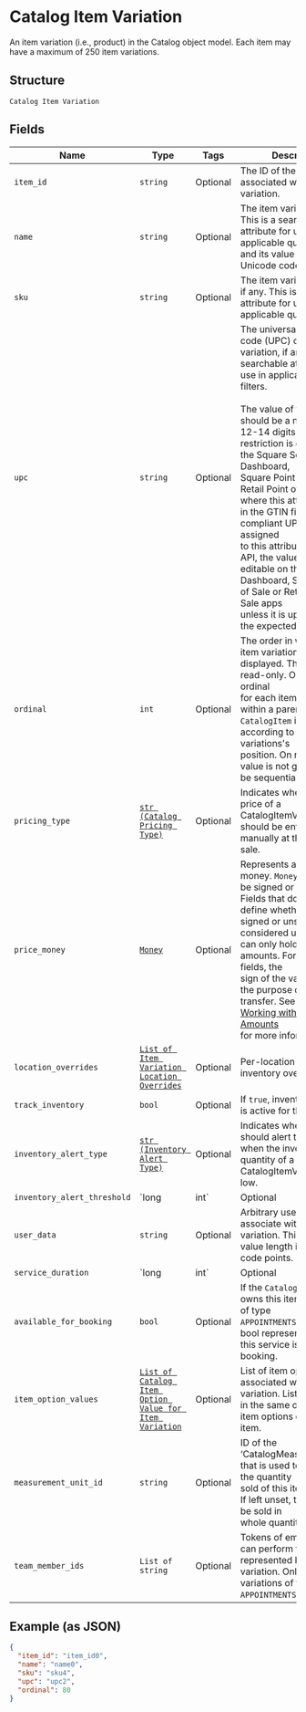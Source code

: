 
# Catalog Item Variation

An item variation (i.e., product) in the Catalog object model. Each item
may have a maximum of 250 item variations.

## Structure

`Catalog Item Variation`

## Fields

| Name | Type | Tags | Description |
|  --- | --- | --- | --- |
| `item_id` | `string` | Optional | The ID of the `CatalogItem` associated with this item variation. |
| `name` | `string` | Optional | The item variation's name. This is a searchable attribute for use in applicable query filters, and its value length is of Unicode code points. |
| `sku` | `string` | Optional | The item variation's SKU, if any. This is a searchable attribute for use in applicable query filters. |
| `upc` | `string` | Optional | The universal product code (UPC) of the item variation, if any. This is a searchable attribute for use in applicable query filters.<br><br>The value of this attribute should be a number of 12-14 digits long.  This restriction is enforced on the Square Seller Dashboard,<br>Square Point of Sale or Retail Point of Sale apps, where this attribute shows in the GTIN field. If a non-compliant UPC value is assigned<br>to this attribute using the API, the value is not editable on the Seller Dashboard, Square Point of Sale or Retail Point of Sale apps<br>unless it is updated to fit the expected format. |
| `ordinal` | `int` | Optional | The order in which this item variation should be displayed. This value is read-only. On writes, the ordinal<br>for each item variation within a parent `CatalogItem` is set according to the item variations's<br>position. On reads, the value is not guaranteed to be sequential or unique. |
| `pricing_type` | [`str (Catalog Pricing Type)`](/doc/models/catalog-pricing-type.md) | Optional | Indicates whether the price of a CatalogItemVariation should be entered manually at the time of sale. |
| `price_money` | [`Money`](/doc/models/money.md) | Optional | Represents an amount of money. `Money` fields can be signed or unsigned.<br>Fields that do not explicitly define whether they are signed or unsigned are<br>considered unsigned and can only hold positive amounts. For signed fields, the<br>sign of the value indicates the purpose of the money transfer. See<br>[Working with Monetary Amounts](https://developer.squareup.com/docs/build-basics/working-with-monetary-amounts)<br>for more information. |
| `location_overrides` | [`List of Item Variation Location Overrides`](/doc/models/item-variation-location-overrides.md) | Optional | Per-location price and inventory overrides. |
| `track_inventory` | `bool` | Optional | If `true`, inventory tracking is active for the variation. |
| `inventory_alert_type` | [`str (Inventory Alert Type)`](/doc/models/inventory-alert-type.md) | Optional | Indicates whether Square should alert the merchant when the inventory quantity of a CatalogItemVariation is low. |
| `inventory_alert_threshold` | `long|int` | Optional | If the inventory quantity for the variation is less than or equal to this value and `inventory_alert_type`<br>is `LOW_QUANTITY`, the variation displays an alert in the merchant dashboard.<br><br>This value is always an integer. |
| `user_data` | `string` | Optional | Arbitrary user metadata to associate with the item variation. This attribute value length is of Unicode code points. |
| `service_duration` | `long|int` | Optional | If the `CatalogItem` that owns this item variation is of type<br>`APPOINTMENTS_SERVICE`, then this is the duration of the service in milliseconds. For<br>example, a 30 minute appointment would have the value `1800000`, which is equal to<br>30 (minutes) * 60 (seconds per minute) * 1000 (milliseconds per second). |
| `available_for_booking` | `bool` | Optional | If the `CatalogItem` that owns this item variation is of type<br>`APPOINTMENTS_SERVICE`, a bool representing whether this service is available for booking. |
| `item_option_values` | [`List of Catalog Item Option Value for Item Variation`](/doc/models/catalog-item-option-value-for-item-variation.md) | Optional | List of item option values associated with this item variation. Listed<br>in the same order as the item options of the parent item. |
| `measurement_unit_id` | `string` | Optional | ID of the ‘CatalogMeasurementUnit’ that is used to measure the quantity<br>sold of this item variation. If left unset, the item will be sold in<br>whole quantities. |
| `team_member_ids` | `List of string` | Optional | Tokens of employees that can perform the service represented by this variation. Only valid for<br>variations of type `APPOINTMENTS_SERVICE`. |

## Example (as JSON)

```json
{
  "item_id": "item_id0",
  "name": "name0",
  "sku": "sku4",
  "upc": "upc2",
  "ordinal": 80
}
```

